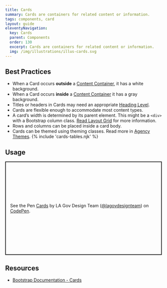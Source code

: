```yaml
---
title: Cards
summary: Cards are containers for related content or information.
tags: components, card
layout: guide
eleventyNavigation:
  key: Cards
  parent: Components
  order: 130
  excerpt: Cards are containers for related content or information.
  img: /img/illustrations/illus-cards.svg
---
```


## Best Practices

- When a Card occurs **outside** a [Content Container](/components/content_container/), it has a white background.
- When a Card occurs **inside** a [Content Container](/components/content_container/) it has a gray background.
- Titles or headers in Cards may need an appropriate [Heading Level](/accessibility/headings/).
- Cards are flexible enough to accommodate most content types.
- A card’s width is determined by its parent element. This might be a `<div>` with a Bootstrap column class. [Read Layout Grid](/components/layout-grid/) for more information.
- Rows and columns can be placed inside a card body.
- Cards can be themed using theming classes. Read more in [Agency Themes](/foundation/agency-theming/).
{% include 'cards-tables.njk' %}

## Usage

<p class="codepen" data-height="300" data-default-tab="result" data-slug-hash="azbXEZa" data-pen-title="Cards" data-editable="true" data-user="lagovdesignteam" style="height: 300px; box-sizing: border-box; display: flex; align-items: center; justify-content: center; border: 2px solid; margin: 1em 0; padding: 1em;">
  <span>See the Pen <a href="https://codepen.io/lagovdesignteam/pen/azbXEZa">
  Cards</a> by LA Gov Design Team (<a href="https://codepen.io/lagovdesignteam">@lagovdesignteam</a>)
  on <a href="https://codepen.io">CodePen</a>.</span>
</p>
<script async src="https://public.codepenassets.com/embed/index.js"></script>

## Resources

- [Bootstrap Documentation - Cards](https://getbootstrap.com/docs/5.3/components/card/)
